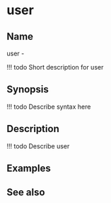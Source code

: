 

# user


## Name
user - 

<!-- prettier-ignore -->
!!! todo
     Short description for user

## Synopsis
<!-- prettier-ignore -->
!!! todo
    Describe syntax here

## Description
<!-- prettier-ignore -->
!!! todo
    Describe user

## Examples

## See also

